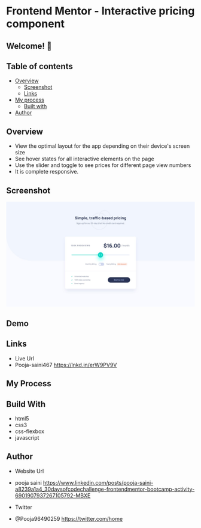 # Frontend Mentor - Interactive pricing component

## Welcome! 👋

## Table of contents

- [Overview](#overview)
  - [Screenshot](#screenshot)
  - [Links](#links)
- [My process](#my-process)
  - [Built with](#built-with)
- [Author](#author)

## Overview
- View the optimal layout for the app depending on their device's screen size
- See hover states for all interactive elements on the page
- Use the slider and toggle to see prices for different page view numbers
- It is complete responsive.

## Screenshot

<img src = "https://github.com/Pooja-saini467/interactivePricing/blob/main/design/desktop-design.jpg?raw=true">

## Demo

## Links

- Live Url
- Pooja-saini467 https://lnkd.in/erW9PV9V

## My Process
## Build With
- html5
- css3
- css-flexbox
- javascript

## Author
- Website Url 
- pooja saini https://www.linkedin.com/posts/pooja-saini-a8239a1a4_30daysofcodechallenge-frontendmentor-bootcamp-activity-6901907937267105792-MBXE

 
- Twitter
-  @Pooja96490259 https://twitter.com/home


